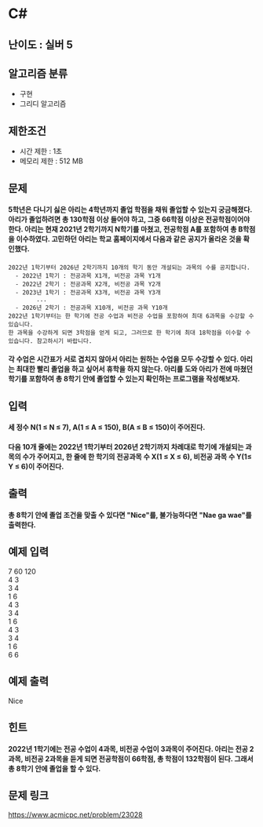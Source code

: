 # C#

## 난이도 : 실버 5

## 알고리즘 분류
  - 구현
  - 그리디 알고리즘

## 제한조건
  - 시간 제한 : 1초
  - 메모리 제한 : 512 MB

## 문제
#### 5학년은 다니기 싫은 아리는 4학년까지 졸업 학점을 채워 졸업할 수 있는지 궁금해졌다. 아리가 졸업하려면 총 130학점 이상 들어야 하고, 그중 66학점 이상은 전공학점이어야 한다. 아리는 현재 2021년 2학기까지 N학기를 마쳤고, 전공학점 A를 포함하여 총 B학점을 이수하였다. 고민하던 아리는 학교 홈페이지에서 다음과 같은 공지가 올라온 것을 확인했다.
	2022년 1학기부터 2026년 2학기까지 10개의 학기 동안 개설되는 과목의 수를 공지합니다.
	  - 2022년 1학기 : 전공과목 X1개, 비전공 과목 Y1개
	  - 2022년 2학기 : 전공과목 X2개, 비전공 과목 Y2개
	  - 2023년 1학기 : 전공과목 X3개, 비전공 과목 Y3개
	        ...
	  - 2026년 2학기 : 전공과목 X10개, 비전공 과목 Y10개
	2022년 1학기부터는 한 학기에 전공 수업과 비전공 수업을 포함하여 최대 6과목을 수강할 수 있습니다.
	한 과목을 수강하게 되면 3학점을 얻게 되고, 그러므로 한 학기에 최대 18학점을 이수할 수 있습니다. 참고하시기 바랍니다.
#### 각 수업은 시간표가 서로 겹치지 않아서 아리는 원하는 수업을 모두 수강할 수 있다. 아리는 최대한 빨리 졸업을 하고 싶어서 휴학을 하지 않는다. 아리를 도와 아리가 전에 마쳤던 학기를 포함하여 총 8학기 안에 졸업할 수 있는지 확인하는 프로그램을 작성해보자.

## 입력
#### 세 정수 N(1 ≤ N ≤ 7), A(1 ≤ A ≤ 150), B(A ≤ B ≤ 150)이 주어진다.
#### 다음 10개 줄에는 2022년 1학기부터 2026년 2학기까지 차례대로 학기에 개설되는 과목의 수가 주어지고, 한 줄에 한 학기의 전공과목 수 X(1 ≤ X ≤ 6), 비전공 과목 수 Y(1≤ Y ≤ 6)이 주어진다.

## 출력
#### 총 8학기 안에 졸업 조건을 맞출 수 있다면 "Nice"를, 불가능하다면 "Nae ga wae"를 출력한다.

## 예제 입력
7 60 120<br/>
4 3<br/>
3 4<br/>
1 6<br/>
4 3<br/>
3 4<br/>
1 6<br/>
4 3<br/>
3 4<br/>
1 6<br/>
6 6<br/>

## 예제 출력
Nice<br/>

## 힌트
#### 2022년 1학기에는 전공 수업이 4과목, 비전공 수업이 3과목이 주어진다. 아리는 전공 2과목, 비전공 2과목을 듣게 되면 전공학점이 66학점, 총 학점이 132학점이 된다. 그래서 총 8학기 안에 졸업을 할 수 있다.

## 문제 링크
https://www.acmicpc.net/problem/23028